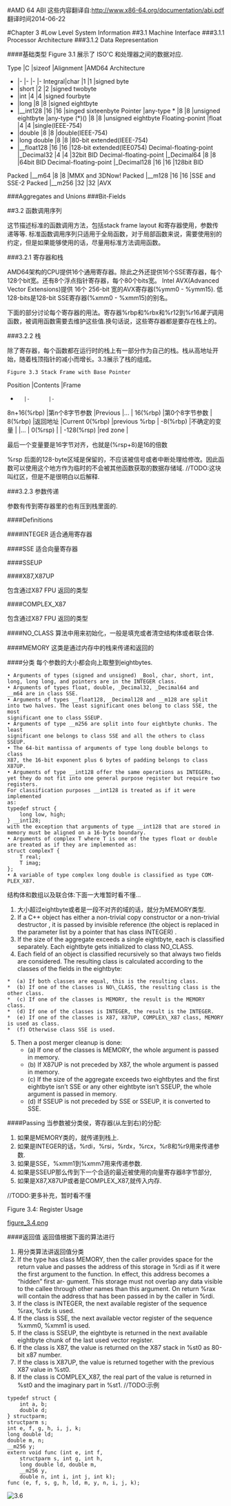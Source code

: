 #AMD 64 ABI
这些内容翻译自:http://www.x86-64.org/documentation/abi.pdf
翻译时间2014-06-22

#Chapter 3
#Low Level System Information
##3.1 Machine Interface
###3.1.1 Processor Architecture
###3.1.2 Data Representation

####基础类型
Figure 3.1 展示了 ISO'C 和处理器之间的数据对应.

Type	|C	|sizeof	|Alignment	|AMD64 Architecture
-	|-	|-	|-		|-
Integral|char	|1	|1		|signed byte
-	|short	|2	|2		|signed twobyte
-	|int	|4	|4		|signed fourbyte
-	|long	|8	|8		|signed eightbyte
-	|\_\_int128	|16	|16	|singed sixteenbyte
Pointer	|any-type *	|8	|8	|unsigned eightbyte
	|any-type (*)()	|8	|8	|unsigned eightbyte
Floating-ponint	|float	|4	|4	|single(IEEE-754)
-	|double	|8	|8	|double(IEEE-754)
-	|long double	|8	|8	|80-bit extended(IEEE-754)
-	|\_\_float128	|16	|16	|128-bit extended(IEE0754)
Decimal-floating-point	|\_Decimal32	|4	|4	|32bit BID
Decimal-floating-point	|\_Decimal64	|8	|8	|64bit BID
Decimal-floating-point	|\_Decimal128	|16	|16	|128bit BID

Packed	|\_\_m64	|8	|8	|MMX and 3DNow!
Packed	|\_\_m128	|16	|16	|SSE and SSE-2
Packed	|\_\_m256	|32	|32	|AVX

###Aggregates and Unions
###Bit-Fields

##3.2 函数调用序列

这节描述标准的函数调用方法，包括stack frame layout 和寄存器使用，参数传递等等.
标准函数调用序列只适用于全局函数，对于局部函数来说，需要使用别的约定，但是如果能够使用的话，尽量用标准方法调用函数。

###3.2.1 寄存器和栈

AMD64架构的CPU提供16个通用寄存器。除此之外还提供16个SSE寄存器，每个128个bit宽。还有8个浮点指针寄存器，每个80个bits宽。
Intel AVX(Advanced Vector Extensions)提供 16个 256-bit 宽的AVX寄存器(%ymm0 - %ymm15). 低128-bits是128-bit SSE寄存器(%xmm0 - %xmm15)的别名。

下面的部分讨论每个寄存器的用法。寄存器%rbp和%rbx和%r12到%r16*属于*调用函数，被调用函数需要去维护这些值.换句话说，这些寄存器都是要存在栈上的。

###3.2.2 栈

除了寄存器，每个函数都在运行时的栈上有一部分作为自己的栈。栈从高地址开始，随着栈顶指针的减小而增长。3.3展示了栈的组成。

	Figure 3.3 Stack Frame with Base Pointer

Position	|Contents	|Frame
-		|-		|-
8n+16(%rbp)	|第n个8字节参数	|Previous
		|...		|
16(%rbp)	|第0个8字节参数	|
8(%rbp)		|返回地址	|Current
0(%rbp)		|previous %rbp	|
-8(%rbp)	|不确定的变量	|
		|...		|
0(%rsp)		|		|
-128(%rsp)	|red zone	|

最后一个变量要是16字节对齐，也就是(%rsp+8)是16的倍数

%rsp 后面的128-byte区域是保留的，不应该被信号或者中断处理给修改。因此函数可以使用这个地方作为临时的不会被其他函数获取的数据存储域.
//TODO:这块叫红区，但是不是很明白以后解释.

###3.2.3 参数传递

参数有传到寄存器里的也有压到栈里面的.

####Definitions

####INTEGER
适合通用寄存器

####SSE
适合向量寄存器

####SSEUP	

####X87,X87UP

包含通过X87 FPU 返回的类型

####COMPLEX\_X87

包含通过X87 FPU 返回的类型

####NO\_CLASS
算法中用来初始化，一般是填充或者清空结构体或者联合体.

####MEMORY
这类是通过内存中的栈来传递和返回的

####分类
每个参数的大小都会向上取整到eightbytes.
```
• Arguments of types (signed and unsigned) _Bool, char, short, int,
long, long long, and pointers are in the INTEGER class.
• Arguments of types float, double, _Decimal32, _Decimal64 and
__m64 are in class SSE.
• Arguments of types __float128, _Decimal128 and __m128 are split
into two halves. The least significant ones belong to class SSE, the most
significant one to class SSEUP.
• Arguments of type __m256 are split into four eightbyte chunks. The least
significant one belongs to class SSE and all the others to class SSEUP.
• The 64-bit mantissa of arguments of type long double belongs to class
X87, the 16-bit exponent plus 6 bytes of padding belongs to class X87UP.
• Arguments of type __int128 offer the same operations as INTEGERs,
yet they do not fit into one general purpose register but require two registers.
For classification purposes __int128 is treated as if it were implemented
as:
typedef struct {
	long low, high;
} __int128;
with the exception that arguments of type __int128 that are stored in
memory must be aligned on a 16-byte boundary.
• Arguments of complex T where T is one of the types float or double
are treated as if they are implemented as:
struct complexT {
	T real;
	T imag;
};
• A variable of type complex long double is classified as type COM-
PLEX_X87.

```

结构体和数组以及联合体:下面一大堆暂时看不懂...
1.   大小超过eightbyte或者是一段不对齐的域的话，就分为MEMORY类型.
2.   If a C++ object has either a non-trivial copy constructor or a non-trivial
destructor , it is passed by invisible reference (the object is replaced in the
parameter list by a pointer that has class INTEGER) .
3.   If the size of the aggregate exceeds a single eightbyte, each is classified
separately. Each eightbyte gets initialized to class NO\_CLASS.
4.   Each field of an object is classified recursively so that always two fields are
considered. The resulting class is calculated according to the classes of the
fields in the eightbyte:

	*  (a) If both classes are equal, this is the resulting class.
	*  (b) If one of the classes is NO\_CLASS, the resulting class is the other class.
	*  (c) If one of the classes is MEMORY, the result is the MEMORY class.
	*  (d) If one of the classes is INTEGER, the result is the INTEGER.
	*  (e) If one of the classes is X87, X87UP, COMPLEX\_X87 class, MEMORY is used as class.
	*  (f) Otherwise class SSE is used.

5.  Then a post merger cleanup is done:
	*  (a) If one of the classes is MEMORY, the whole argument is passed in	memory.
	*  (b) If X87UP is not preceded by X87, the whole argument is passed in	memory.
	*  (c) If the size of the aggregate exceeds two eightbytes and the first eightbyte isn’t SSE or any other eightbyte isn’t SSEUP, the whole argument is passed in memory.
	*  (d) If SSEUP is not preceded by SSE or SSEUP, it is converted to SSE.

####Passing 当参数被分类侯，寄存器(从左到右)的分配:

1.  如果是MEMORY类的，就传递到栈上.
2.  如果是INTEGER的话，%rdi，%rsi，%rdx，%rcx，%r8和%r9用来传递参数.
3.  如果是SSE，%xmm1到%xmm7用来传递参数.
4.  如果是SSEUP那么传到下一个合适的最近被使用的向量寄存器8字节部分,
5.  如果是X87,X87UP或者是COMPLEX\_X87,就传入内存.

//TODO:更多补充，暂时看不懂

Figure 3.4: Register Usage

[figure\_3.4.png](../imgs/figure_3.4.png)

####返回值 返回值根据下面的算法进行

1. 用分类算法讲返回值分类 
2. If the type has class MEMORY, then the caller provides space for the return
value and passes the address of this storage in %rdi as if it were the first
argument to the function. In effect, this address becomes a “hidden” first ar-
gument. This storage must not overlap any data visible to the callee through
other names than this argument.
On return %rax will contain the address that has been passed in by the
caller in %rdi.
3. If the class is INTEGER, the next available register of the sequence %rax,
%rdx is used.
4. If the class is SSE, the next available vector register of the sequence %xmm0,
%xmm1 is used.
5. If the class is SSEUP, the eightbyte is returned in the next available eightbyte
chunk of the last used vector register.
6. If the class is X87, the value is returned on the X87 stack in %st0 as 80-bit
x87 number.
7. If the class is X87UP, the value is returned together with the previous X87
value in %st0.
8. If the class is COMPLEX\_X87, the real part of the value is returned in
%st0 and the imaginary part in %st1.
//TODO:示例
```
typedef struct {
	int a, b;
	double d;
} structparm;
structparm s;
int e, f, g, h, i, j, k;
long double ld;
double m, n;
__m256 y;
extern void func (int e, int f,
	structparm s, int g, int h,
	long double ld, double m,
	__m256 y,
	double n, int i, int j, int k);
func (e, f, s, g, h, ld, m, y, n, i, j, k);

```
![3.6](src="../imgs/figure_3.6.png")
